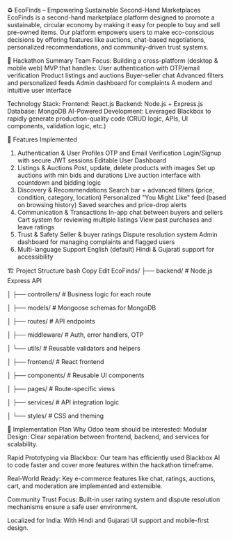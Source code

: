♻️ EcoFinds – Empowering Sustainable Second-Hand Marketplaces
EcoFinds is a second-hand marketplace platform designed to promote a sustainable, circular economy by making it easy for people to buy and sell pre-owned items. Our platform empowers users to make eco-conscious decisions by offering features like auctions, chat-based negotiations, personalized recommendations, and community-driven trust systems.

🌟 Hackathon Summary
Team Focus: Building a cross-platform (desktop & mobile web) MVP that handles:
User authentication with OTP/email verification
Product listings and auctions
Buyer-seller chat
Advanced filters and personalized feeds
Admin dashboard for complaints
A modern and intuitive user interface

Technology Stack:
Frontend: React.js
Backend: Node.js + Express.js
Database: MongoDB
AI-Powered Development: Leveraged Blackbox to rapidly generate production-quality code (CRUD logic, APIs, UI components, validation logic, etc.)

🧩 Features Implemented
1. Authentication & User Profiles
OTP and Email Verification
Login/Signup with secure JWT sessions
Editable User Dashboard
2. Listings & Auctions
Post, update, delete products with images
Set up auctions with min bids and durations
Live auction interface with countdown and bidding logic
3. Discovery & Recommendations
Search bar + advanced filters (price, condition, category, location)
Personalized "You Might Like" feed (based on browsing history)
Saved searches and price-drop alerts
4. Communication & Transactions
In-app chat between buyers and sellers
Cart system for reviewing multiple listings
View past purchases and leave ratings
5. Trust & Safety
Seller & buyer ratings
Dispute resolution system
Admin dashboard for managing complaints and flagged users
6. Multi-language Support
English (default)
Hindi & Gujarati support for accessibility

🏗️ Project Structure
bash
Copy
Edit
EcoFinds/
├── backend/           # Node.js Express API

│   ├── controllers/   # Business logic for each route

│   ├── models/        # Mongoose schemas for MongoDB

│   ├── routes/        # API endpoints

│   ├── middleware/    # Auth, error handlers, OTP

│   └── utils/         # Reusable validators and helpers

│
├── frontend/          # React frontend

│   ├── components/    # Reusable UI components

│   ├── pages/         # Route-specific views

│   ├── services/      # API integration logic

│   └── styles/        # CSS and theming


🧠 Implementation Plan
Why Odoo team should be interested:
Modular Design: Clear separation between frontend, backend, and services for scalability.

Rapid Prototyping via Blackbox: Our team has efficiently used Blackbox AI to code faster and cover more features within the hackathon timeframe.

Real-World Ready: Key e-commerce features like chat, ratings, auctions, cart, and moderation are implemented and extensible.

Community Trust Focus: Built-in user rating system and dispute resolution mechanisms ensure a safe user environment.

Localized for India: With Hindi and Gujarati UI support and mobile-first design.
